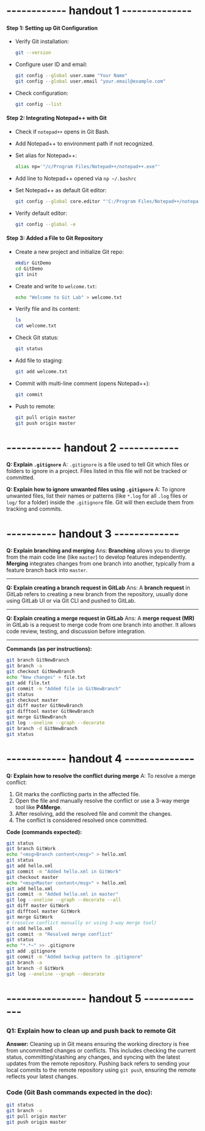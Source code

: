# ------------ handout 1 --------------

#### **Step 1: Setting up Git Configuration**

* Verify Git installation:

  ```bash
  git --version
  ```
* Configure user ID and email:

  ```bash
  git config --global user.name "Your Name"
  git config --global user.email "your.email@example.com"
  ```
* Check configuration:

  ```bash
  git config --list
  ```

#### **Step 2: Integrating Notepad++ with Git**

* Check if `notepad++` opens in Git Bash.
* Add Notepad++ to environment path if not recognized.
* Set alias for Notepad++:

  ```bash
  alias np='"/c/Program Files/Notepad++/notepad++.exe"'
  ```
* Add line to Notepad++ opened via `np ~/.bashrc`
* Set Notepad++ as default Git editor:

  ```bash
  git config --global core.editor "'C:/Program Files/Notepad++/notepad++.exe' -multiInst -nosession"
  ```
* Verify default editor:

  ```bash
  git config --global -e
  ```

#### **Step 3: Added a File to Git Repository**

* Create a new project and initialize Git repo:

  ```bash
  mkdir GitDemo  
  cd GitDemo  
  git init
  ```
* Create and write to `welcome.txt`:

  ```bash
  echo "Welcome to Git Lab" > welcome.txt
  ```
* Verify file and its content:

  ```bash
  ls  
  cat welcome.txt
  ```
* Check Git status:

  ```bash
  git status
  ```
* Add file to staging:

  ```bash
  git add welcome.txt
  ```
* Commit with multi-line comment (opens Notepad++):

  ```bash
  git commit
  ```
* Push to remote:

  ```bash
  git pull origin master  
  git push origin master
  ```

# ----------- handout 2 ------------

**Q: Explain `.gitignore`**
A: `.gitignore` is a file used to tell Git which files or folders to ignore in a project. Files listed in this file will not be tracked or committed.

**Q: Explain how to ignore unwanted files using `.gitignore`**
A: To ignore unwanted files, list their names or patterns (like `*.log` for all `.log` files or `log/` for a folder) inside the `.gitignore` file. Git will then exclude them from tracking and commits.

# ---------- handout 3 -------------


**Q: Explain branching and merging**
Ans:
**Branching** allows you to diverge from the main code line (like `master`) to develop features independently.
**Merging** integrates changes from one branch into another, typically from a feature branch back into `master`.

---

**Q: Explain creating a branch request in GitLab**
Ans:
A **branch request** in GitLab refers to creating a new branch from the repository, usually done using GitLab UI or via Git CLI and pushed to GitLab.

---

**Q: Explain creating a merge request in GitLab**
Ans:
A **merge request (MR)** in GitLab is a request to merge code from one branch into another. It allows code review, testing, and discussion before integration.

---

**Commands (as per instructions):**

```bash
git branch GitNewBranch
git branch -a
git checkout GitNewBranch
echo "New changes" > file.txt
git add file.txt
git commit -m "Added file in GitNewBranch"
git status
git checkout master
git diff master GitNewBranch
git difftool master GitNewBranch
git merge GitNewBranch
git log --oneline --graph --decorate
git branch -d GitNewBranch
git status
```

# ------------ handout 4 --------------


**Q: Explain how to resolve the conflict during merge**
A:
To resolve a merge conflict:

1. Git marks the conflicting parts in the affected file.
2. Open the file and manually resolve the conflict or use a 3-way merge tool like **P4Merge**.
3. After resolving, add the resolved file and commit the changes.
4. The conflict is considered resolved once committed.


**Code (commands expected):**

```bash
git status
git branch GitWork
echo "<msg>Branch content</msg>" > hello.xml
git status
git add hello.xml
git commit -m "Added hello.xml in GitWork"
git checkout master
echo "<msg>Master content</msg>" > hello.xml
git add hello.xml
git commit -m "Added hello.xml in master"
git log --oneline --graph --decorate --all
git diff master GitWork
git difftool master GitWork
git merge GitWork
# (resolve conflict manually or using 3-way merge tool)
git add hello.xml
git commit -m "Resolved merge conflict"
git status
echo "*.*~" >> .gitignore
git add .gitignore
git commit -m "Added backup pattern to .gitignore"
git branch -a
git branch -d GitWork
git log --oneline --graph --decorate
```

# ---------------- handout 5 -------------

### **Q1: Explain how to clean up and push back to remote Git**

**Answer:**
Cleaning up in Git means ensuring the working directory is free from uncommitted changes or conflicts. This includes checking the current status, committing/stashing any changes, and syncing with the latest updates from the remote repository.
Pushing back refers to sending your local commits to the remote repository using `git push`, ensuring the remote reflects your latest changes.

### **Code (Git Bash commands expected in the doc):**

```bash
git status
git branch -a
git pull origin master
git push origin master
```

